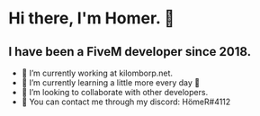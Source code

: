 # Hi there, I'm Homer. 👋 

## I have been a FiveM developer since 2018.

- 🔭 I’m currently working at kilomborp.net.
- 🌱 I’m currently learning a little more every day 🤣
- 👯 I’m looking to collaborate with other developers.
- 💬 You can contact me through my discord: HömeR#4112

